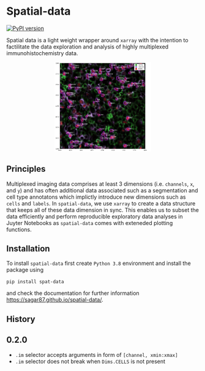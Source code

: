 # Spatial-data

[![PyPI version](https://badge.fury.io/py/spat-data.svg)](https://badge.fury.io/py/spat-data)

Spatial data is a light weight wrapper around `xarray` with the intention to factilitate the data exploration and analysis of highly multiplexed immunohistochemistry data.

<p align="center" width="100%">
    <img width="50%" src="docs/preview.png">
</p>

## Principles

Multiplexed imaging data comprises at least 3 dimensions (i.e. `channels`, `x`, and `y`) and has often additional data associated such as a segmentation and cell type annotatons which implictly introduce new dimensions such as `cells` and `labels`. In `spatial-data`, we use `xarray` to create a data structure that keeps all of these data dimension in sync. This enables us to subset the data efficiently and perform reproducible exploratory data analyses in Juyter Notebooks as `spatial-data` comes with exteneded plotting functions.


## Installation

To install `spatial-data` first create `Python 3.8` environment and install the package using 

```
pip install spat-data
```

and check the documentation for further information https://sagar87.github.io/spatial-data/.


## History

## 0.2.0

* `.im` selector accepts arguments in form of `[channel, xmin:xmax]`
* `.im` selector does not break when `Dims.CELLS` is not present


